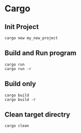 # Cargo
## Init Project
```
cargo new my_new_project
```
## Build and Run program
```
cargo run
cargo run -r
```

## Build only
```
cargo build
cargo build -r 
```

## Clean target directry
```
cargo clean
```